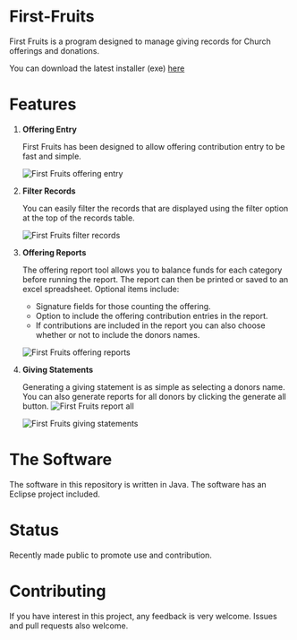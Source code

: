 First-Fruits
=============

First Fruits is a program designed to manage giving records for Church offerings and donations. 

You can download the latest installer (exe) [here](https://drive.google.com/file/d/0B6o9wNpGdbA0Q1gzNENuaENnWlk/view?usp=sharing)

Features
=============

1. **Offering Entry**

   First Fruits has been designed to allow offering contribution entry to be fast and simple.

   ![First Fruits offering entry](http://www.wardware.us/wp-content/uploads/2013/03/inputPanel1.png)


2. **Filter Records**

   You can easily filter the records that are displayed using the filter option at the top of 
   the records table.

   ![First Fruits filter records](http://www.wardware.us/wp-content/uploads/2013/03/filtering.png)
 

3. **Offering Reports**

   The offering report tool allows you to balance funds for each category before running the 
   report. The report can then be printed or saved to an excel spreadsheet. Optional items include:

   - Signature fields for those counting the offering.
   - Option to include the offering contribution entries in the report.
   - If contributions are included in the report you can also choose whether or not to include the 
     donors names.

   ![First Fruits offering reports](http://www.wardware.us/wp-content/uploads/2013/03/offeringDialog.png)


4. **Giving Statements**

   Generating a giving statement is as simple as selecting a donors name. You can also generate 
   reports for all donors by clicking the generate all button. ![First Fruits report all](http://www.wardware.us/wp-content/uploads/2013/03/generateAllButton.png)


   ![First Fruits giving statements](http://www.wardware.us/wp-content/uploads/2013/03/givingStatement.png)
 

The Software
=============

The software in this repository is written in Java. The software has an Eclipse project included.


Status
=============

Recently made public to promote use and contribution.


Contributing
=============

If you have interest in this project, any feedback is very welcome. Issues and pull requests also welcome.
